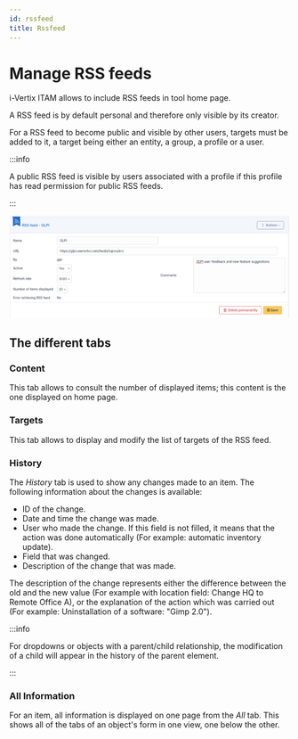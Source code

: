 ```yaml
---
id: rssfeed
title: Rssfeed
---
```


# Manage RSS feeds

i-Vertix ITAM allows to include RSS feeds in tool home page.

A RSS feed is by default personal and therefore only visible by its
creator.

For a RSS feed to become public and visible by other users, targets must
be added to it, a target being either an entity, a group, a profile or a
user.

:::info

A public RSS feed is visible by users associated with a profile if
this profile has read permission for public RSS feeds.

:::

![Characteristics of a RSS feed](images/details-fluxrss.png)

## The different tabs

### Content

This tab allows to consult the number of displayed items; this content
is the one displayed on home page.

### Targets

This tab allows to display and modify the list of targets of the RSS
feed.

### History

The *History* tab is used to show any changes made to an item. The
following information about the changes is available:

- ID of the change.
- Date and time the change was made.
- User who made the change. If this field is not filled, it means that
  the action was done automatically (For example: automatic inventory
  update).
- Field that was changed.
- Description of the change that was made.

The description of the change represents either the difference between
the old and the new value (For example with location field: Change HQ to
Remote Office A), or the explanation of the action which was carried out
(For example: Uninstallation of a software: "Gimp 2.0").

:::info

For dropdowns or objects with a parent/child relationship, the
modification of a child will appear in the history of the parent
element.

:::

### All Information

For an item, all information is displayed on one page from the *All*
tab. This shows all of the tabs of an object's form in one view, one
below the other.
